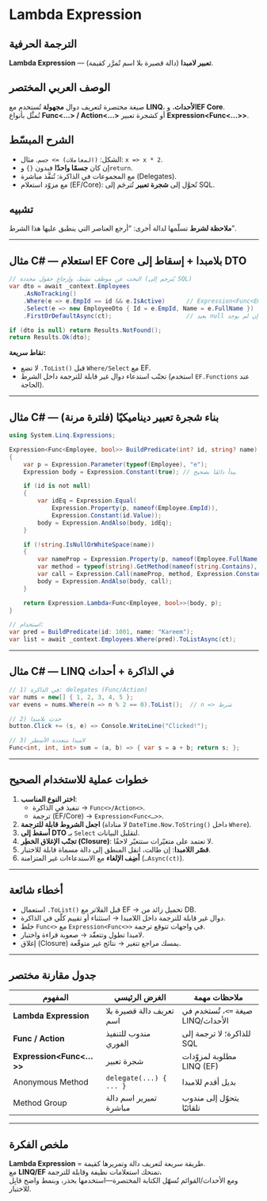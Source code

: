 # **Lambda Expression**

## الترجمة الحرفية 
**Lambda Expression** — **تعبير لامبدا** (دالة قصيرة بلا اسم تُمرَّر كقيمة).

## الوصف العربي المختصر  
صيغة مختصرة لتعريف دوال **مجهولة** تُستخدم مع **LINQ**، **الأحداث**، و**EF Core**.  
تُمثَّل بأنواع **Func\<…\> / Action\<…\>** أو كشجرة تعبير **Expression\<Func\<…\>\>**.

## الشرح المبسّط  
- الشكل: `(المعاملات) => جسم`. مثال: `x => x * 2`.  
- إن كان **جسمًا واحدًا** فبدون `{}` و`return`.  
- مع المجموعات في الذاكرة: تُنفَّذ مباشرة (Delegates).  
- مع مزوّد استعلام (EF/Core): تُحوَّل إلى **شجرة تعبير** تُترجَم إلى SQL.

## تشبيه  
**ملاحظة لشرط** تسلّمها لدالة أخرى: “أرجع العناصر التي ينطبق عليها هذا الشرط”.

---

## مثال C# — استعلام EF Core بلامبدا + إسقاط إلى DTO

```csharp
// البحث عن موظف نشِط، وإرجاع حقول محددة (يُترجم إلى SQL)
var dto = await _context.Employees
    .AsNoTracking()
    .Where(e => e.EmpId == id && e.IsActive)      // Expression<Func<Employee,bool>>
    .Select(e => new EmployeeDto { Id = e.EmpId, Name = e.FullName })
    .FirstOrDefaultAsync(ct);                     // يعيد null إن لم يوجد

if (dto is null) return Results.NotFound();
return Results.Ok(dto);
```

**نقاط سريعة:**  
- لا تضع `.ToList()` قبل `Where/Select` مع EF.  
- تجنّب استدعاء دوال غير قابلة للترجمة داخل الشرط (استخدم `EF.Functions` عند الحاجة).

---

## مثال C# — بناء **شجرة تعبير** ديناميكيًا (فلترة مرنة)

```csharp
using System.Linq.Expressions;

Expression<Func<Employee, bool>> BuildPredicate(int? id, string? name)
{
    var p = Expression.Parameter(typeof(Employee), "e");
    Expression body = Expression.Constant(true); // يبدأ دائمًا بصحيح

    if (id is not null)
    {
        var idEq = Expression.Equal(
            Expression.Property(p, nameof(Employee.EmpId)),
            Expression.Constant(id.Value));
        body = Expression.AndAlso(body, idEq);
    }

    if (!string.IsNullOrWhiteSpace(name))
    {
        var nameProp = Expression.Property(p, nameof(Employee.FullName));
        var method = typeof(string).GetMethod(nameof(string.Contains), new[] { typeof(string) })!;
        var call = Expression.Call(nameProp, method, Expression.Constant(name));
        body = Expression.AndAlso(body, call);
    }

    return Expression.Lambda<Func<Employee, bool>>(body, p);
}

// استخدام:
var pred = BuildPredicate(id: 1001, name: "Kareem");
var list = await _context.Employees.Where(pred).ToListAsync(ct);
```

---

## مثال C# — LINQ في الذاكرة + أحداث

```csharp
// 1) في الذاكرة: delegates (Func/Action)
var nums = new[] { 1, 2, 3, 4, 5 };
var evens = nums.Where(n => n % 2 == 0).ToList();  // n => شرط

// 2) حدث بلامبدا
button.Click += (s, e) => Console.WriteLine("Clicked!");

// 3) لامبدا متعددة الأسطر
Func<int, int, int> sum = (a, b) => { var s = a + b; return s; };
```

---

## خطوات عملية للاستخدام الصحيح
1. **اختر النوع المناسب**:  
   - تنفيذ في الذاكرة → `Func<>/Action<>`.  
   - ترجمة (EF/Core) → `Expression<Func<…>>`.  
2. **اجعل الشروط قابلة للترجمة** (لا مناداة `DateTime.Now.ToString()` داخل `Where`).  
3. **أسقط إلى DTO** بـ `Select` لتقليل البيانات.  
4. **تجنّب الإغلاق الخطِر (Closure)**: لا تعتمد على متغيّرات ستتغيّر لاحقًا.  
5. **قصّر اللامبدا**: إن طالت، انقل المنطق إلى دالة مسماة قابلة للاختبار.  
6. **أضِف الإلغاء** مع الاستدعاءات غير المتزامنة (`…Async(ct)`).

---

## أخطاء شائعة
- استعمال `.ToList()` قبل الفلاتر مع EF → تحميل زائد من DB.  
- دوال غير قابلة للترجمة داخل اللامبدا → استثناء أو تقييم كلّي في الذاكرة.  
- خلط `Func<>` مع `Expression<Func<>>` في واجهات تتوقع ترجمة.  
- لامبدا تطول وتتعقّد → صعوبة قراءة واختبار.  
- إغلاق (Closure) يمسك مراجع تتغير → نتائج غير متوقّعة.

---

## جدول مقارنة مختصر

| المفهوم                     | الغرض الرئيسي            | ملاحظات مهمة                      |
| --------------------------- | ------------------------ | --------------------------------- |
| **Lambda Expression**       | تعريف دالة قصيرة بلا اسم | صيغة `=>`، تُستخدم في LINQ/الأحداث |
| **Func / Action**           | مندوب للتنفيذ الفوري     | للذاكرة؛ لا ترجمة إلى SQL         |
| **Expression\<Func\<…\>\>** | شجرة تعبير               | مطلوبة لمزوّدات LINQ (EF)          |
| Anonymous Method            | `delegate(...) { ... }`  | بديل أقدم للامبدا                 |
| Method Group                | تميرير اسم دالة مباشرة   | يتحوّل إلى مندوب تلقائيًا           |

---

## ملخص الفكرة  
**Lambda Expression** = طريقة سريعة لتعريف دالة وتمريرها كقيمة.  
مع **LINQ/EF** تمنحك استعلامات نظيفة وقابلة للترجمة،  
ومع الأحداث/القوائم تُسهّل الكتابة المختصرة—استخدمها بحذر، وبنمط واضح قابِل للاختبار.
